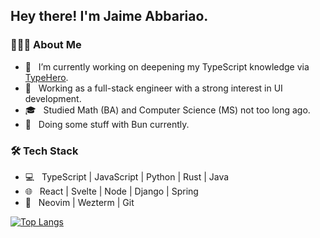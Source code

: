 <h2> Hey there! I'm Jaime Abbariao. 

<h3> 👨🏻‍💻 About Me </h3>

- 🔭 &nbsp; I’m currently working on deepening my TypeScript knowledge via [TypeHero](typehero.dev).
- 💼 &nbsp; Working as a full-stack engineer with a strong interest in UI development.
- 🎓 &nbsp; Studied Math (BA) and Computer Science (MS) not too long ago.
- 🌱 &nbsp; Doing some stuff with Bun currently.

<h3>🛠 Tech Stack</h3>

- 💻 &nbsp; TypeScript | JavaScript | Python | Rust | Java 
- 🌐 &nbsp; React | Svelte | Node | Django | Spring
- 🔧 &nbsp; Neovim | Wezterm | Git

[![Top Langs](https://github-readme-stats.vercel.app/api/top-langs/?username=ja153903&layout=compact&text_color=daf7dc&bg_color=151515)](https://github.com/ja153903/github-readme-stats)
